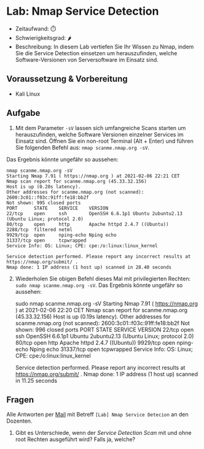 # Lab: Nmap Service Detection

-   Zeitaufwand:        ⏱️
-   Schwierigkeitsgrad: 🌶️
-   Beschreibung: In diesem Lab vertiefen Sie Ihr Wissen zu Nmap, indem Sie die Service Detection einsetzen um herauszufinden, welche Software-Versionen von Serversoftware im Einsatz sind.

## Voraussetzung & Vorbereitung

-   Kali Linux

## Aufgabe

1.  Mit dem Parameter `-sV` lassen sich umfangreiche Scans starten um herauszufinden, welche Software Versionen einzelner Services im Einsatz sind. Öffnen Sie ein non-root Terminal (Alt + Enter) und führen Sie folgenden Befehl aus: `nmap scanme.nmap.org -sV`.

Das Ergebnis könnte ungefähr so aussehen:

    nmap scanme.nmap.org -sV
    Starting Nmap 7.91 ( https://nmap.org ) at 2021-02-06 22:21 CET
    Nmap scan report for scanme.nmap.org (45.33.32.156)
    Host is up (0.20s latency).
    Other addresses for scanme.nmap.org (not scanned): 2600:3c01::f03c:91ff:fe18:bb2f
    Not shown: 995 closed ports
    PORT      STATE    SERVICE    VERSION
    22/tcp    open     ssh        OpenSSH 6.6.1p1 Ubuntu 2ubuntu2.13 (Ubuntu Linux; protocol 2.0)
    80/tcp    open     http       Apache httpd 2.4.7 ((Ubuntu))
    2288/tcp  filtered netml
    9929/tcp  open     nping-echo Nping echo
    31337/tcp open     tcpwrapped
    Service Info: OS: Linux; CPE: cpe:/o:linux:linux_kernel

    Service detection performed. Please report any incorrect results at https://nmap.org/submit/ .
    Nmap done: 1 IP address (1 host up) scanned in 28.40 seconds

2.  Wiederholen Sie obigen Befehl dieses Mal mit privilegierten Rechten: `sudo nmap scanme.nmap.org -sV`. Das Ergebnis könnte ungefähr so aussehen:

    sudo nmap scanme.nmap.org -sV
    Starting Nmap 7.91 ( <https://nmap.org> ) at 2021-02-06 22:20 CET
    Nmap scan report for scanme.nmap.org (45.33.32.156)
    Host is up (0.19s latency).
    Other addresses for scanme.nmap.org (not scanned): 2600:3c01::f03c:91ff:fe18:bb2f
    Not shown: 996 closed ports
    PORT      STATE SERVICE    VERSION
    22/tcp    open  ssh        OpenSSH 6.6.1p1 Ubuntu 2ubuntu2.13 (Ubuntu Linux; protocol 2.0)
    80/tcp    open  http       Apache httpd 2.4.7 ((Ubuntu))
    9929/tcp  open  nping-echo Nping echo
    31337/tcp open  tcpwrapped
    Service Info: OS: Linux; CPE: cpe:/o:linux:linux_kernel

    Service detection performed. Please report any incorrect results at <https://nmap.org/submit/> .
    Nmap done: 1 IP address (1 host up) scanned in 11.25 seconds

## Fragen

Alle Antworten per [Mail](mailto:pascal.knecht@juventus.schule?subject=[Lab]%20Nmap%20Service%20Detection) mit Betreff `[Lab] Nmap Service Detecion` an den Dozenten.

1.  Gibt es Unterschiede, wenn der _Service Detection Scan_ mit und ohne root Rechten ausgeführt wird? Falls ja, welche?
